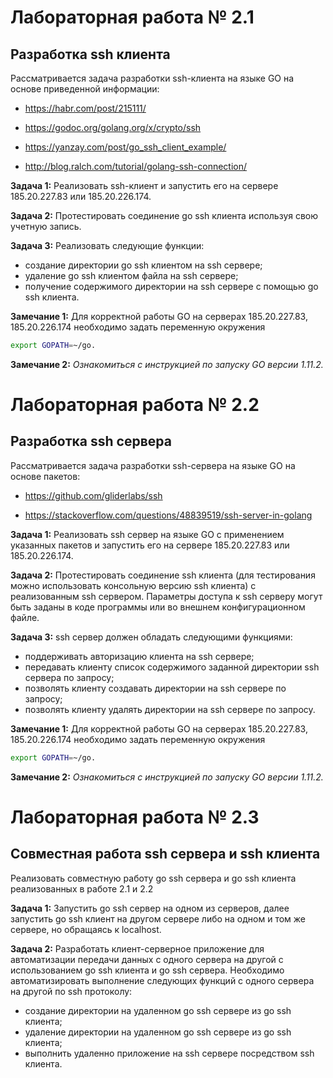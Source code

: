 # Лабораторная работа № 2.1

## Разработка ssh клиента


Рассматривается задача разработки ssh-клиента на языке GO на основе приведенной информации:

- https://habr.com/post/215111/

- https://godoc.org/golang.org/x/crypto/ssh

- https://yanzay.com/post/go_ssh_client_example/

- http://blog.ralch.com/tutorial/golang-ssh-connection/ 

**Задача 1:** Реализовать ssh-клиент и запустить его на сервере 185.20.227.83 или 185.20.226.174.

**Задача 2:** Протестировать соединение go ssh клиента используя свою учетную запись.

**Задача 3:** Реализовать следующие функции: 

- создание директории go ssh клиентом на ssh сервере;
- удаление go ssh клиентом  файла на ssh сервере;	
- получение содержимого директории на ssh сервере с помощью go ssh клиента.   

**Замечание 1:** Для корректной работы GO на серверах 185.20.227.83, 185.20.226.174 необходимо задать переменную окружения 
```bash
export GOPATH=~/go.
```

**Замечание 2:** *Ознакомиться с инструкцией по запуску GO версии 1.11.2.*

# Лабораторная работа № 2.2

## Разработка ssh сервера


Рассматривается задача разработки ssh-сервера на языке GO на основе пакетов:
	
- https://github.com/gliderlabs/ssh

- https://stackoverflow.com/questions/48839519/ssh-server-in-golang

**Задача 1:** Реализовать ssh сервер на языке GO с применением указанных пакетов и запустить его на сервере 185.20.227.83 или 185.20.226.174.

**Задача 2:** Протестировать соединение ssh клиента (для тестирования можно использовать консольную версию ssh клиента) с реализованным ssh сервером. Параметры доступа к ssh серверу могут быть заданы в коде программы или во внешнем конфигурационном файле.

**Задача 3:** ssh сервер должен обладать следующими функциями: 

- поддерживать авторизацию клиента на ssh сервере;
- передавать клиенту список содержимого заданной директории ssh сервера по запросу;
- позволять клиенту создавать директории на ssh сервере по запросу;	
- позволять клиенту удалять директории на ssh сервере по запросу.   

**Замечание 1:** Для корректной работы GO на серверах 185.20.227.83, 185.20.226.174 необходимо задать переменную окружения 
```bash
export GOPATH=~/go.
```

**Замечание 2:** *Ознакомиться с инструкцией по запуску GO версии 1.11.2.*

# Лабораторная работа № 2.3

## Совместная работа ssh сервера и ssh клиента

Реализовать совместную работу go ssh сервера и go ssh клиента реализованных в работе 2.1 и 2.2

**Задача 1:** Запустить go ssh сервер на одном из серверов, далее запустить go ssh клиент на другом сервере либо на одном и том же сервере, но обращаясь к localhost.

**Задача 2:** Разработать клиент-серверное приложение для автоматизации передачи данных с одного сервера на другой с использованием go ssh клиента и go ssh сервера. Необходимо автоматизировать выполнение следующих функций с одного сервера на другой по ssh протоколу:

- создание директории на удаленном go ssh сервере из go ssh клиента;
- удаление директории на удаленном go ssh сервере из go ssh клиента;
- выполнить удаленно приложение на ssh сервере посредством ssh клиента.